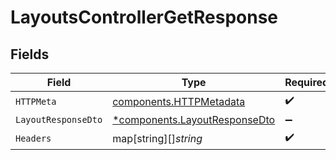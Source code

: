 # LayoutsControllerGetResponse


## Fields

| Field                                                                         | Type                                                                          | Required                                                                      | Description                                                                   |
| ----------------------------------------------------------------------------- | ----------------------------------------------------------------------------- | ----------------------------------------------------------------------------- | ----------------------------------------------------------------------------- |
| `HTTPMeta`                                                                    | [components.HTTPMetadata](../../models/components/httpmetadata.md)            | :heavy_check_mark:                                                            | N/A                                                                           |
| `LayoutResponseDto`                                                           | [*components.LayoutResponseDto](../../models/components/layoutresponsedto.md) | :heavy_minus_sign:                                                            | OK                                                                            |
| `Headers`                                                                     | map[string][]*string*                                                         | :heavy_check_mark:                                                            | N/A                                                                           |